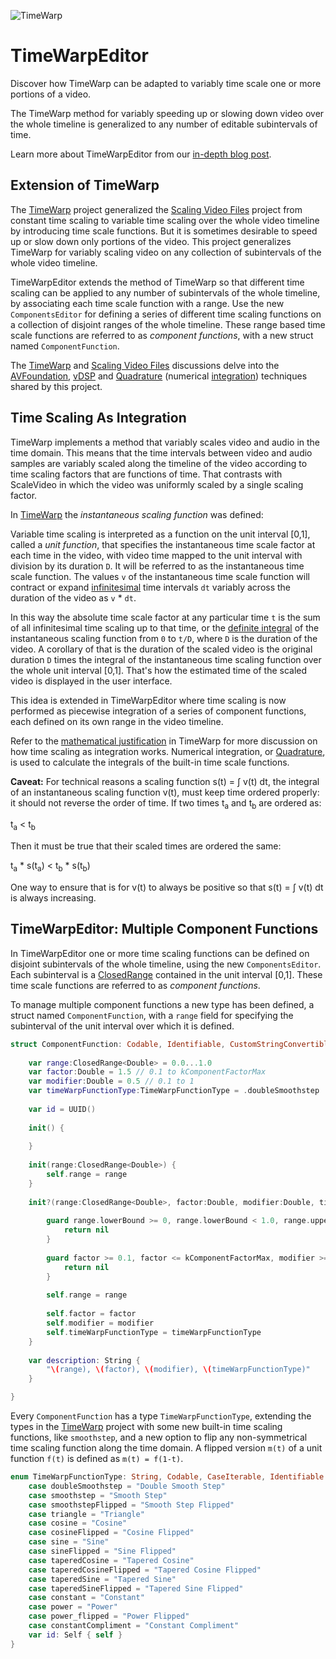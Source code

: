 ![TimeWarp](https://www.limit-point.com/assets/images/TimeWarpEditor.jpg)
# TimeWarpEditor

Discover how TimeWarp can be adapted to variably time scale one or more portions of a video.

The TimeWarp method for variably speeding up or slowing down video over the whole timeline is generalized to any number of editable subintervals of time.

Learn more about TimeWarpEditor from our [in-depth blog post](https://www.limit-point.com/blog/2022/time-warp-editor).

## Extension of TimeWarp

The [TimeWarp] project generalized the [Scaling Video Files] project from constant time scaling to variable time scaling over the whole video timeline by introducing time scale functions. But it is sometimes desirable to speed up or slow down only portions of the video. This project generalizes TimeWarp for variably scaling video on any collection of subintervals of the whole video timeline.

TimeWarpEditor extends the method of TimeWarp so that different time scaling can be applied to any number of subintervals of the whole timeline, by associating each time scale function with a range. Use the new `ComponentsEditor` for defining a series of different time scaling functions on a collection of disjoint ranges of the whole timeline. These range based time scale functions are referred to as *component functions*, with a new struct named `ComponentFunction`. 

The [TimeWarp] and [Scaling Video Files] discussions delve into the [AVFoundation], [vDSP] and [Quadrature] (numerical [integration]) techniques shared by this project.

## Time Scaling As Integration

TimeWarp implements a method that variably scales video and audio in the time domain. This means that the time intervals between video and audio samples are variably scaled along the timeline of the video according to time scaling factors that are functions of time. That contrasts with ScaleVideo in which the video was uniformly scaled by a single scaling factor. 

In [TimeWarp] the *instantaneous scaling function* was defined:

Variable time scaling is interpreted as a function on the unit interval [0,1], called a *unit function*, that specifies the instantaneous time scale factor at each time in the video, with video time mapped to the unit interval with division by its duration `D`. It will be referred to as the instantaneous time scale function. The values `v` of the instantaneous time scale function will contract or expand [infinitesimal] time intervals `dt` variably across the duration of the video as `v` * `dt`.

In this way the absolute time scale factor at any particular time `t` is the sum of all infinitesimal time scaling up to that time, or the [definite integral] of the instantaneous scaling function from `0` to `t/D`, where `D` is the duration of the video. A corollary of that is the duration of the scaled video is the original duration `D` times the integral of the instantaneous time scaling function over the whole unit interval [0,1]. That's how the estimated time of the scaled video is displayed in the user interface. 

This idea is extended in TimeWarpEditor where time scaling is now performed as piecewise integration of a series of component functions, each defined on its own range in the video timeline. 

Refer to the [mathematical justification] in TimeWarp for more discussion on how time scaling as integration works. Numerical integration, or [Quadrature], is used to calculate the integrals of the built-in time scale functions.

**Caveat:** For technical reasons a scaling function s(t) = ∫ v(t) dt, the integral of an instantaneous scaling function v(t), must keep time ordered properly: it should not reverse the order of time. If two times t<sub>a</sub> and t<sub>b</sub> are ordered as:

t<sub>a</sub> < t<sub>b</sub> 

Then it must be true that their scaled times are ordered the same:

t<sub>a</sub> * s(t<sub>a</sub>) < t<sub>b</sub> * s(t<sub>b</sub>)

One way to ensure that is for v(t) to always be positive so that s(t) = ∫ v(t) dt is always increasing. 

## TimeWarpEditor: Multiple Component Functions

In TimeWarpEditor one or more time scaling functions can be defined on disjoint subintervals of the whole timeline, using the new `ComponentsEditor`. Each subinterval is a [ClosedRange] contained in the unit interval [0,1]. These time scale functions are referred to as *component functions*.

To manage multiple component functions a new type has been defined, a struct named `ComponentFunction`, with a `range` field for specifying the subinterval of the unit interval over which it is defined.

```swift
struct ComponentFunction: Codable, Identifiable, CustomStringConvertible  {
    
    var range:ClosedRange<Double> = 0.0...1.0 
    var factor:Double = 1.5 // 0.1 to kComponentFactorMax
    var modifier:Double = 0.5 // 0.1 to 1
    var timeWarpFunctionType:TimeWarpFunctionType = .doubleSmoothstep
    
    var id = UUID()
    
    init() {
        
    }
    
    init(range:ClosedRange<Double>) {
        self.range = range
    }
    
    init?(range:ClosedRange<Double>, factor:Double, modifier:Double, timeWarpFunctionType: TimeWarpFunctionType) {
        
        guard range.lowerBound >= 0, range.lowerBound < 1.0, range.upperBound > 0, range.upperBound <= 1.0 else {
            return nil
        }
        
        guard factor >= 0.1, factor <= kComponentFactorMax, modifier >= 0.1, modifier <= 1 else {
            return nil
        }
        
        self.range = range
        
        self.factor = factor
        self.modifier = modifier
        self.timeWarpFunctionType = timeWarpFunctionType
    }
    
    var description: String {
        "\(range), \(factor), \(modifier), \(timeWarpFunctionType)"
    }

}
```

Every `ComponentFunction` has a type `TimeWarpFunctionType`, extending the types in the [TimeWarp] project with some new built-in time scaling functions, like `smoothstep`, and a new option to flip any non-symmetrical time scaling function along the time domain. A flipped version `m(t)` of a unit function `f(t)` is defined as `m(t) = f(1-t)`. 

```swift
enum TimeWarpFunctionType: String, Codable, CaseIterable, Identifiable {
    case doubleSmoothstep = "Double Smooth Step"
    case smoothstep = "Smooth Step"
    case smoothstepFlipped = "Smooth Step Flipped"
    case triangle = "Triangle"
    case cosine = "Cosine"
    case cosineFlipped = "Cosine Flipped"
    case sine = "Sine"
    case sineFlipped = "Sine Flipped"
    case taperedCosine = "Tapered Cosine"
    case taperedCosineFlipped = "Tapered Cosine Flipped"
    case taperedSine = "Tapered Sine"
    case taperedSineFlipped = "Tapered Sine Flipped"
    case constant = "Constant"
    case power = "Power"
    case power_flipped = "Power Flipped"
    case constantCompliment = "Constant Compliment"
    var id: Self { self }
}
```

[TimeWarp]: https://www.limit-point.com/blog/2022/time-warp/
[ScaleVideo]: https://www.limit-point.com/blog/2022/time-warp/#scale-video
[ScaleVideoObservable]: https://www.limit-point.com/blog/2022/time-warp/#scale-video-observable
[Scaling Video Files]: https://www.limit-point.com/blog/2022/scale-video/
[mathematical justification]: https://www.limit-point.com/blog/2022/time-warp/#mathematical-justification
[built-in time scale functions]: https://www.limit-point.com/blog/2022/time-warp/#built-in-time-scale-functions
[Accelerate]: https://developer.apple.com/documentation/accelerate
[Quadrature]: https://developer.apple.com/documentation/accelerate/quadrature-smu
[infinitesimal]: https://en.wikipedia.org/wiki/Infinitesimal
[definite integral]: https://en.wikipedia.org/wiki/Integral
[antiderivative]: https://en.wikipedia.org/wiki/Antiderivative
[derivative]: https://en.wikipedia.org/wiki/Derivative
[definite integration]: https://developer.apple.com/documentation/accelerate/quadrature
[AVFoundation]: https://developer.apple.com/documentation/avfoundation/
[vDSP]: https://developer.apple.com/documentation/accelerate/vdsp
[quadrature]: https://developer.apple.com/documentation/accelerate/quadrature
[integration]: https://en.wikipedia.org/wiki/Integral
[Change of Variables]: https://en.wikipedia.org/wiki/Integration_by_substitution
[piecewise]: https://en.wikipedia.org/wiki/Piecewise
[ClosedRange]: https://developer.apple.com/documentation/swift/closedrange
[piecewise function]: https://www.mathsisfun.com/sets/functions-piecewise.html
[PlotAudio]: https://www.limit-point.com/blog/2022/plot-audio/
